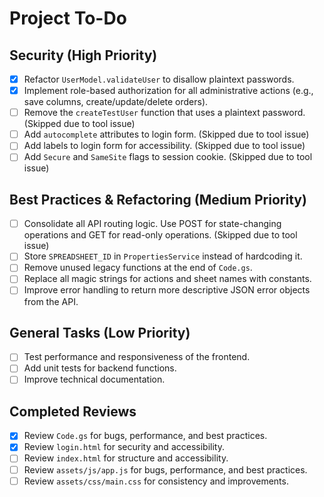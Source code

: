 # Project To-Do

## Security (High Priority)
- [x] Refactor `UserModel.validateUser` to disallow plaintext passwords.
- [x] Implement role-based authorization for all administrative actions (e.g., save columns, create/update/delete orders).
- [ ] Remove the `createTestUser` function that uses a plaintext password. (Skipped due to tool issue)
- [ ] Add `autocomplete` attributes to login form. (Skipped due to tool issue)
- [ ] Add labels to login form for accessibility. (Skipped due to tool issue)
- [ ] Add `Secure` and `SameSite` flags to session cookie. (Skipped due to tool issue)

## Best Practices & Refactoring (Medium Priority)
- [ ] Consolidate all API routing logic. Use POST for state-changing operations and GET for read-only operations. (Skipped due to tool issue)
- [ ] Store `SPREADSHEET_ID` in `PropertiesService` instead of hardcoding it.
- [ ] Remove unused legacy functions at the end of `Code.gs`.
- [ ] Replace all magic strings for actions and sheet names with constants.
- [ ] Improve error handling to return more descriptive JSON error objects from the API.

## General Tasks (Low Priority)
- [ ] Test performance and responsiveness of the frontend.
- [ ] Add unit tests for backend functions.
- [ ] Improve technical documentation.

## Completed Reviews
- [x] Review `Code.gs` for bugs, performance, and best practices.
- [x] Review `login.html` for security and accessibility.
- [ ] Review `index.html` for structure and accessibility.
- [ ] Review `assets/js/app.js` for bugs, performance, and best practices.
- [ ] Review `assets/css/main.css` for consistency and improvements.
